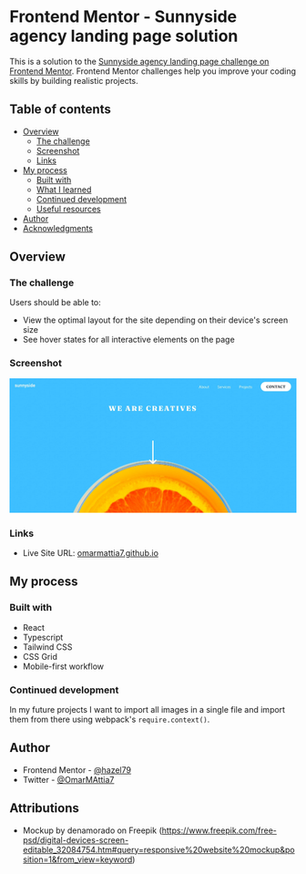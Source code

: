 # Frontend Mentor - Sunnyside agency landing page solution

This is a solution to the [Sunnyside agency landing page challenge on Frontend Mentor](https://www.frontendmentor.io/challenges/sunnyside-agency-landing-page-7yVs3B6ef). Frontend Mentor challenges help you improve your coding skills by building realistic projects.

## Table of contents

- [Overview](#overview)
  - [The challenge](#the-challenge)
  - [Screenshot](#screenshot)
  - [Links](#links)
- [My process](#my-process)
  - [Built with](#built-with)
  - [What I learned](#what-i-learned)
  - [Continued development](#continued-development)
  - [Useful resources](#useful-resources)
- [Author](#author)
- [Acknowledgments](#acknowledgments)

## Overview

### The challenge

Users should be able to:

- View the optimal layout for the site depending on their device's screen size
- See hover states for all interactive elements on the page

### Screenshot

![](./screenshot.jpg)

### Links

- Live Site URL: [omarmattia7.github.io](https://omarmattia7.github.io/frontend-mentor-challenges/10-sunnyside-landing)

## My process

### Built with

- React
- Typescript
- Tailwind CSS
- CSS Grid
- Mobile-first workflow

### Continued development

In my future projects I want to import all images in a single file and import them from there using webpack's ```require.context()```.

## Author

- Frontend Mentor - [@hazel79](https://www.frontendmentor.io/profile/hazel79)
- Twitter - [@OmarMAttia7](https://twitter.com/OmarMAttia7)

## Attributions

- Mockup by denamorado on Freepik (https://www.freepik.com/free-psd/digital-devices-screen-editable_32084754.htm#query=responsive%20website%20mockup&position=1&from_view=keyword)
